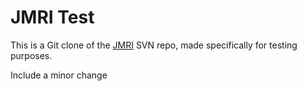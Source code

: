 JMRI Test
=========

This is a Git clone of the [JMRI](http://jmri.org) SVN repo, made specifically for testing purposes.

Include a minor change

